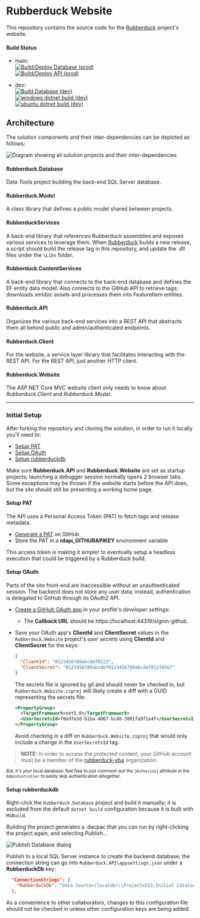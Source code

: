 # Rubberduck Website  
This repository contains the source code for the [Rubberduck](https://github.com/rubberduck-vba/Rubberduck) project's website.

#### Build Status

- main:  
[![Build/Deploy Database (prod)](https://github.com/retailcoder/RubberduckWebsite/actions/workflows/main_rubberduckdb.yml/badge.svg)](https://github.com/retailcoder/RubberduckWebsite/actions/workflows/main_rubberduckdb.yml)  
[![Build/Deploy API (prod)](https://github.com/retailcoder/RubberduckWebsite/actions/workflows/main_rubberduckapi.yml/badge.svg)](https://github.com/retailcoder/RubberduckWebsite/actions/workflows/main_rubberduckapi.yml)  

- dev:  
[![Build Database (dev)](https://github.com/retailcoder/RubberduckWebsite/actions/workflows/msbuild_dev_windows.yml/badge.svg)](https://github.com/retailcoder/RubberduckWebsite/actions/workflows/msbuild_dev_windows.yml)  
[![windows dotnet build (dev)](https://github.com/retailcoder/RubberduckWebsite/actions/workflows/dev_dotnet_windows.yml/badge.svg)](https://github.com/retailcoder/RubberduckWebsite/actions/workflows/dev_dotnet_windows.yml)  
[![ubuntu dotnet build (dev)](https://github.com/retailcoder/RubberduckWebsite/actions/workflows/dev_dotnet_ubuntu.yml/badge.svg)](https://github.com/retailcoder/RubberduckWebsite/actions/workflows/dev_dotnet_ubuntu.yml)  

## Architecture

The solution components and their inter-dependencies can be depicted as follows:

![Diagram showing all solution projects and their inter-dependencies](https://user-images.githubusercontent.com/5751684/153332910-fabc0250-42ae-4754-a76d-cd47babcd3d4.png)

#### Rubberduck.Database

Data Tools project building the back-end SQL Server database.

#### Rubberduck.Model

A class library that defines a public model shared between projects.

#### RubberduckServices

A back-end library that references Rubberduck assemblies and exposes various services to leverage them. When [Rubberduck](https://github.com/rubberduck-vba/Rubberduck) builds a new release, a script should build the release tag in this repository, and update the .dll files under the `\Libs` folder.

#### Rubberduck.ContentServices

A back-end library that connects to the back-end database and defines the EF entity data model.
Also connects to the GitHub API to retrieve tags; downloads xmldoc assets and processes them into FeatureItem entities.

#### Rubberduck.API

Organizes the various back-end services into a REST API that abstracts them all behind public and admin/authenticated endpoints.

#### Rubberduck.Client

For the website, a service layer library that facilitates interacting with the REST API.
For the REST API, just another HTTP client.

#### Rubberduck.Website

The ASP.NET Core MVC website client only needs to know about *Rubberduck.Client* and *Rubberduck.Model*.

---

### Initial Setup

After forking the repository and cloning the solution, in order to run it locally you'll need to:

 - [Setup PAT](#SetupPAT)
 - [Setup OAuth](#SetupOauth)
 - [Setup rubberduckdb](#SetupDatabase)

Make sure **Rubberduck.API** and **Rubberduck.Website** are set as startup projects; launching a debugger session normally opens 2 browser tabs. Some exceptions may be thrown if the website starts before the API does, but the site should still be presenting a working home page.

#### <a id="SetupPAT">Setup PAT</a>

The API uses a Personal Access Token (PAT) to fetch tags and release metadata.

 - [Generate a PAT](https://github.com/settings/tokens/new) on GitHub
 - Store the PAT in a **rdapi_GITHUBAPIKEY** environment variable

This access token is making it simpler to eventually setup a headless execution that could be triggered by a Rubberduck build.

#### <a id="SetupOAuth">Setup OAuth</a>

Parts of the site front-end are inaccessible without an unauthenticated session. The backend does not store any user data; instead, authentication is delegated to GitHub through its OAuth2 API.

 - [Create a GitHub OAuth app](https://github.com/settings/applications/new) in your profile's _developer settings_:
   - The **Callback URL** should be https://localhost:44319/signin-github.
 - Save your OAuth app's **ClientId** and **ClientSecret** values in the `Rubberduck.Website` project's _user secrets_ using **ClientId** and **ClientSecret** for the keys:

    ```json
    {
      "ClientId": "0123456789abcdef0123",
      "ClientSecret": "0123456789abcdef0123456789abcdef01234567"
    }
    ```

   The secrets file is ignored by git and should never be checked in, but `Rubberduck.Website.csproj` will likely create a diff with a GUID representing the secrets file:

    ```xml
    <PropertyGroup>
      <TargetFramework>net5.0</TargetFramework>
      <UserSecretsId>f8edfe3d-b1ba-4067-bc48-3001fa9f1a4f</UserSecretsId>
    </PropertyGroup>
    ```

   Avoid checking in a diff on `Rubberduck.Website.csproj` that would only include a change in the `UserSecretsId` tag.

> **NOTE:** In order to access the protected content, your GitHub account must be a member of the [rubberduck-vba](https://github.com/rubberduck-vba) organization.

<small>But, it's your local database: feel free to just comment-out the `[Authorize]` attribute in the `AdminController` to easily skip authentication altogether.</small>


#### <a id="SetupDatabase">Setup rubberduckdb</a>

Right-click the `Rubberduck.Database` project and build it manually; it is excluded from the default `dotnet build` configuration because it is built with `MSBuild`.

Building the project generates a .dacpac that you can run by right-clicking the project again, and selecting _Publish..._

![Publish Database dialog](https://user-images.githubusercontent.com/5751684/154824151-ea29bd26-9dc8-4e23-a7dc-868341595409.png)

Publish to a local SQL Server instance to create the backend database; the connection string can go into `Rubberduck.API\appsettings.json` under a **RubberduckDb** key:

```json
  "ConnectionStrings": {
    "RubberduckDb": "Data Source=(localdb)\\ProjectsV13;Initial Catalog=rubberduckdb;Integrated Security=True;Persist Security Info=False;Pooling=False;MultipleActiveResultSets=False;Connect Timeout=60;Encrypt=False;TrustServerCertificate=False"
  },
```

As a convenience to other collaborators, changes to this configuration file should not be checked in unless other configuration keys are being added.

